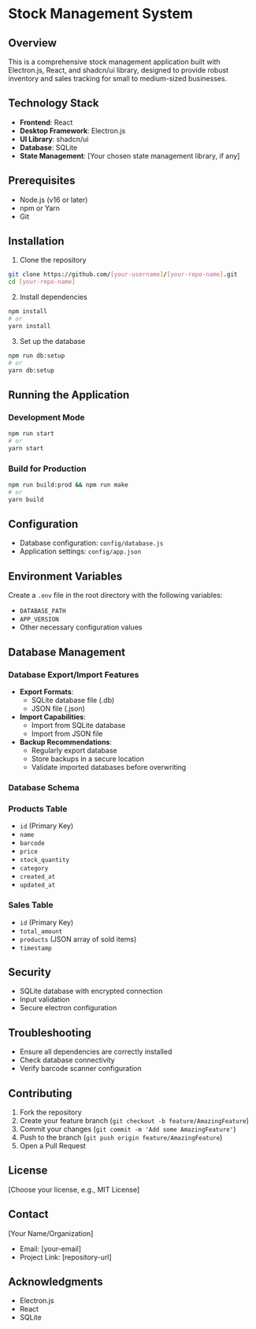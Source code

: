 # Stock Management System

## Overview

This is a comprehensive stock management application built with Electron.js, React, and shadcn/ui library, designed to provide robust inventory and sales tracking for small to medium-sized businesses.

## Technology Stack

- **Frontend**: React
- **Desktop Framework**: Electron.js
- **UI Library**: shadcn/ui
- **Database**: SQLite
- **State Management**: [Your chosen state management library, if any]


## Prerequisites

- Node.js (v16 or later)
- npm or Yarn
- Git

## Installation

1. Clone the repository
```bash
git clone https://github.com/[your-username]/[your-repo-name].git
cd [your-repo-name]
```

2. Install dependencies
```bash
npm install
# or
yarn install
```

3. Set up the database
```bash
npm run db:setup
# or
yarn db:setup
```

## Running the Application

### Development Mode
```bash
npm run start
# or
yarn start
```

### Build for Production
```bash
npm run build:prod && npm run make
# or
yarn build
```

## Configuration

- Database configuration: `config/database.js`
- Application settings: `config/app.json`

## Environment Variables

Create a `.env` file in the root directory with the following variables:
- `DATABASE_PATH`
- `APP_VERSION`
- Other necessary configuration values

## Database Management

### Database Export/Import Features
- **Export Formats**:
  - SQLite database file (.db)
  - JSON file (.json)
- **Import Capabilities**:
  - Import from SQLite database
  - Import from JSON file
- **Backup Recommendations**:
  - Regularly export database
  - Store backups in a secure location
  - Validate imported databases before overwriting

### Database Schema

### Products Table
- `id` (Primary Key)
- `name`
- `barcode`
- `price`
- `stock_quantity`
- `category`
- `created_at`
- `updated_at`

### Sales Table
- `id` (Primary Key)
- `total_amount`
- `products` (JSON array of sold items)
- `timestamp`

## Security

- SQLite database with encrypted connection
- Input validation
- Secure electron configuration

## Troubleshooting

- Ensure all dependencies are correctly installed
- Check database connectivity
- Verify barcode scanner configuration

## Contributing

1. Fork the repository
2. Create your feature branch (`git checkout -b feature/AmazingFeature`)
3. Commit your changes (`git commit -m 'Add some AmazingFeature'`)
4. Push to the branch (`git push origin feature/AmazingFeature`)
5. Open a Pull Request

## License

[Choose your license, e.g., MIT License]

## Contact

[Your Name/Organization]
- Email: [your-email]
- Project Link: [repository-url]

## Acknowledgments

- Electron.js
- React
- SQLite